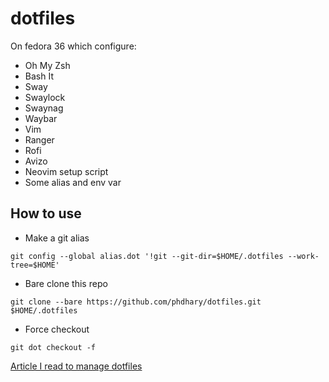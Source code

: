 # dotfiles

On fedora 36 which configure:

- Oh My Zsh
- Bash It
- Sway
- Swaylock
- Swaynag
- Waybar
- Vim
- Ranger
- Rofi
- Avizo
- Neovim setup script
- Some alias and env var

## How to use
- Make a git alias
```
git config --global alias.dot '!git --git-dir=$HOME/.dotfiles --work-tree=$HOME'
```
- Bare clone this repo
```
git clone --bare https://github.com/phdhary/dotfiles.git $HOME/.dotfiles
```
- Force checkout
```
git dot checkout -f
```
[Article I read to manage dotfiles](https://dev.to/bowmanjd/store-home-directory-config-files-dotfiles-in-git-using-bash-zsh-or-powershell-the-bare-repo-approach-35l3) 
